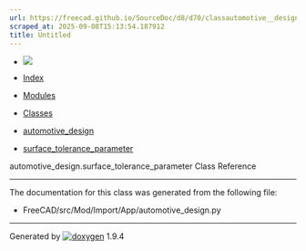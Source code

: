 ```yaml
---
url: https://freecad.github.io/SourceDoc/d8/d70/classautomotive__design_1_1surface__tolerance__parameter.html
scraped_at: 2025-09-08T15:13:54.187912
title: Untitled
---
```


  * [ ![](https://www.freecad.org/svg/logo-freecad.svg) ](https://freecadweb.org "FreeCAD")
  * [Index](../../index.html "Index")
  * [Modules](../../modules.html "Modules list")
  * [Classes](../../annotated.html "Annotated list")

  * [automotive_design](../../d4/ddf/namespaceautomotive__design.html)
  * [surface_tolerance_parameter](../../d8/d70/classautomotive__design_1_1surface__tolerance__parameter.html)

automotive_design.surface_tolerance_parameter Class Reference

* * *

The documentation for this class was generated from the following file:

  * FreeCAD/src/Mod/Import/App/automotive_design.py

* * *

Generated by
[![doxygen](../../doxygen.svg)](https://www.doxygen.org/index.html) 1.9.4

